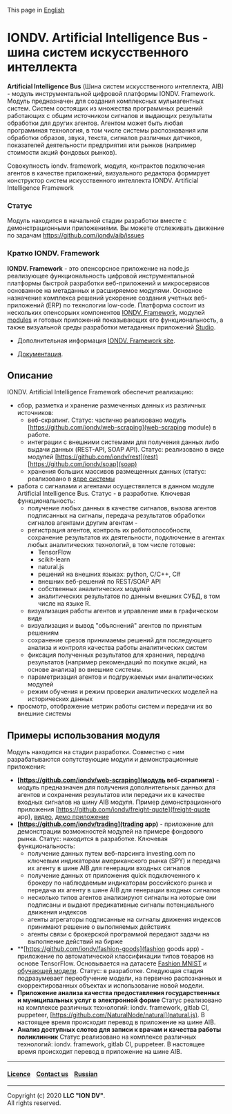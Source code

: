 This page in [English](./README.md)

# IONDV. Artificial Intelligence Bus - шина систем искусственного интеллекта

**Artificial Intelligence Bus** (Шина систем искусственного интеллекта, AIB) - модуль 
инструментальной цифровой платформы IONDV. Framework. Модуль предназначен для создания комплексных мульиагентных систем.
Систем состоящих из множества программных решений работающих с общим источником сигналов и выдающих результаты обработки 
для других агентов. Агентом может быть любая программная технология, в том числе системы распознавания или обработки образов, звука,
текста, сигналов различных датчиков, показателей деятельности предприятия или рынков (например стоимости акций фондовых рынков).

Совокупность iondv. framework, модуля, контрактов подключения агентов в качестве приложений, визуального редактора формирует 
конструктор систем искусственного интеллекта IONDV. Artificial Intelligence Framework

### Статус
Модуль находится в начальной стадии разработки вместе с демонстрационными приложениями. Вы можете отслеживать движение по задачам https://github.com/iondv/aib/issues

### Кратко IONDV. Framework

**IONDV. Framework** - это опенсорсное приложение на node.js реализующее функциональность цифровой инструментальной платформы 
быстрой разработки веб-приложений и микросервисов основанное на метаданных и расширяемое модулями. Основное назначение комплекса решений
ускорение создания учетных веб-приложений (ERP) по технологии low-code. Платформа состоит из нескольких опенсорынх компонентов [IONDV. Framework](https://github.com/iondv/framework), модулей
[modules](https://github.com/topics/iondv-module) и готовых приложений показывающих его функциональность, а также
визуальной среды разработки метаданных приложений [Studio](https://github.com/iondv/studio).

* Дополнительная информация [IONDV. Framework site](https://iondv.com). 

* [Документация](https://iondv.readthedocs.io/ru/latest/).

## Описание

IONDV. Artificial Intelligence Framework обеспечит реализацию:
* сбор, разметка и хранение размеченных данных из различных источников:
  * веб-скрапинг. Статус: частично реализовано модуль [https://github.com/iondv/web-scraping](web-scraping module) в работе.
  * интеграции с внешними системами для получения данных либо выдачи данных (REST-API, SOAP API). 
     Статус: реализовано в виде модулей [https://github.com/iondv/rest](rest) [https://github.com/iondv/soap](soap)
  * хранения больших массивов размещенных данных (статус: реализовано в [ядре системы](https://github.com/iondv/framework)
* работа с сигналами и агентами осуществялется в данном модуле Artificial Intelligence Bus. Статус - в разработке. Ключевая функциональность:
  * получение любых данных в качестве сигналов, вызова агентов подписанных на сигналы, передача результатов обработки 
  сигналов агентами другим агентам -
  * регистрация агентов, контроль их работоспособности, сохранение результатов их деятельности, подключение в агентах любых аналитических технологий, в том числе готовые:
    * TensorFlow
    * scikit-learn
    * natural.js
    * решений на внешних языках: python, C/C++, C#
    * внешних веб-решений по REST/SOAP API
    * собственных аналитических модулей
    * аналитических результатов по данным внешних СУБД, в том числе на языке R.   
  * визуализация работы агентов и управление ими в графическом виде
  * визуализация и вывод "объяснений" агентов по принятым решениям
  * сохранение срезов принимаемы решений для последующего анализа и контроля качества работы аналитических систем
  * фиксация полученных результатов для хранения, передача результатов (например рекомендаций по покупке акций, на основе анализа) во внешние системы.
  * параметризация агентов и подгружаемых ими аналитических модулей
  * режим обучения и режим проверки аналитических моделей на исторических данных
* просмотр, отображение метрик работы систем и передачи их во внешние системы

## Примеры использования модуля
 Модуль находится на стадии разработки. Совместно с ним разрабатываются сопутствующие модули и демонстрационные приложения:
 
 * **[https://github.com/iondv/web-scraping](модуль веб-скрапинга)** - модуль предназначен для получения дополнительных данных 
 для агентов и сохранения результатов или передачи их в качестве входных сигналов на шину AIB модуля. Пример демонстрационного 
 приложения [https://github.com/iondv/freight-quote](freight-quote app), [видео](https://www.youtube.com/watch?v=-2IfSOecc_w), [демо приложение](https://freight-quote.iondv.com)
 * **[https://github.com/iondv/trading](trading app)** - приложение для демонстрации возможностей модулей на примере фондового рынка. Статус: находится в разработке. Ключевая функциональность:
   * получение данных путем веб-парсинга investing.com по ключевым индикаторам американского рынка (SPY) и передача их агенту в шине AIB для генерации входных сигналов
   * получение данных от приложения quick подключенного к брокеру по наблюдаемым индикаторам российского рынка и передача их агенту в шине AIB для генерации входных сигналов
   * несколько типов агентов анализируют сигналы на которые они подписаны и выдают предикативные сигналы потенциального движения индексов
   * агенты агрегаторы подписанные на сигналы движения индексов принимают решение о выполняемых действиях
   * агенты связи с брокерской программой передают задачи на выполнение действий на бирже 
 * **[https://github.com/iondv/fashion-goods](fashion goods app) - приложение по автоматической классификации типов товаров на основе TensorFlow.
   Основывается на датасете [Fashion MNIST](https://github.com/zalandoresearch/fashion-mnist) и 
   [обучающей модели](https://www.tensorflow.org/tutorials/keras/classification?hl=ru). Статус: в разработке. 
   Следующая стадия подразумевает переобучение модели, на первично распознанных и скорректированных объектах и использование новой модели. 
 * **Приложение анализа качества предоставления государственных и муниципальных услуг в электронной форме** Статус реализовано 
    на комплексе различных технологий: iondv. framework, gitlab CI, puppeteer, [https://github.com/NaturalNode/natural](natural.js).
    В настоящее время происходит перевод в приложение на шине AIB.
 * **Анализ доступных слотов для записи к врачам и качества работы поликлинник** Статус реализовано 
    на комплексе различных технологий: iondv. framework, gitlab CI, puppeteer. В настоящее время происходит перевод в приложение на шине AIB.
 
  
 --------------------------------------------------------------------------  
 
 
  #### [Licence](/LICENSE) &ensp;  [Contact us](https://iondv.ru) &ensp;  [Russian](./README_RU.md)   &ensp;           
 
 
 --------------------------------------------------------------------------  
 
 Copyright (c) 2020 **LLC "ION DV"**.  
 All rights reserved. 
